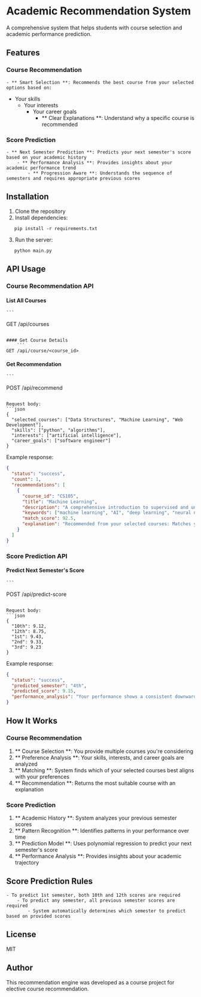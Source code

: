 # Academic Recommendation System

A comprehensive system that helps students with course selection and academic performance prediction.

## Features

### Course Recommendation
    - ** Smart Selection **: Recommends the best course from your selected options based on:
- Your skills
    - Your interests
        - Your career goals
            - ** Clear Explanations **: Understand why a specific course is recommended

### Score Prediction
    - ** Next Semester Prediction **: Predicts your next semester's score based on your academic history
        - ** Performance Analysis **: Provides insights about your academic performance trend
            - ** Progression Aware **: Understands the sequence of semesters and requires appropriate previous scores

## Installation

1. Clone the repository
2. Install dependencies:
```
   pip install -r requirements.txt
   ```
3. Run the server:
```
   python main.py
   ```

## API Usage

### Course Recommendation API

#### List All Courses
    ```
GET /api/courses
```

#### Get Course Details
    ```
GET /api/course/<course_id>
```

#### Get Recommendation
    ```
POST /api/recommend
```

Request body:
```json
{
  "selected_courses": ["Data Structures", "Machine Learning", "Web Development"],
  "skills": ["python", "algorithms"],
  "interests": ["artificial intelligence"],
  "career_goals": ["software engineer"]
}
```

Example response:
```json
{
  "status": "success",
  "count": 1,
  "recommendations": [
    {
      "course_id": "CS105",
      "title": "Machine Learning",
      "description": "A comprehensive introduction to supervised and unsupervised learning...",
      "keywords": ["machine learning", "AI", "deep learning", "neural networks"],
      "match_score": 92.5,
      "explanation": "Recommended from your selected courses: Matches your skills in algorithms. Aligns with your interests in artificial intelligence."
    }
  ]
}
```

### Score Prediction API

#### Predict Next Semester's Score
    ```
POST /api/predict-score
```

Request body:
```json
{
  "10th": 9.12,
  "12th": 8.75,
  "1st": 9.43,
  "2nd": 9.33,
  "3rd": 9.23
}
```

Example response:
```json
{
  "status": "success",
  "predicted_semester": "4th",
  "predicted_score": 9.15,
  "performance_analysis": "Your performance shows a consistent downward trend. Consider focusing more on your studies."
}
```

## How It Works

### Course Recommendation
1. ** Course Selection **: You provide multiple courses you're considering
2. ** Preference Analysis **: Your skills, interests, and career goals are analyzed
3. ** Matching **: System finds which of your selected courses best aligns with your preferences
4. ** Recommendation **: Returns the most suitable course with an explanation

### Score Prediction
1. ** Academic History **: System analyzes your previous semester scores
2. ** Pattern Recognition **: Identifies patterns in your performance over time
3. ** Prediction Model **: Uses polynomial regression to predict your next semester's score
4. ** Performance Analysis **: Provides insights about your academic trajectory

## Score Prediction Rules
    - To predict 1st semester, both 10th and 12th scores are required
        - To predict any semester, all previous semester scores are required
            - System automatically determines which semester to predict based on provided scores

## License

MIT

## Author

This recommendation engine was developed as a course project for elective course recommendation. 